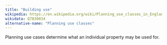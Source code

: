 ```yaml
---
title: "Building use"
wikipedia: https://en.wikipedia.org/wiki/Planning_use_classes_in_England
wikidata: Q7830034
alternative-name: "Planning use classes"
---
```


Planning use cases determine what an individual property may be used for.
